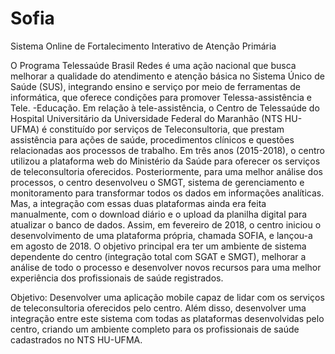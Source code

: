 # Sofia
Sistema Online de Fortalecimento Interativo de Atenção Primária

O Programa Telessaúde Brasil Redes é uma ação nacional que busca melhorar a qualidade do atendimento e atenção básica no Sistema Único de Saúde (SUS), integrando ensino e serviço por meio de ferramentas de informática, que oferece condições para promover Telessa-assistência e Tele. -Educação. Em relação à tele-assistência, o Centro de Telessaúde do Hospital Universitário da Universidade Federal do Maranhão (NTS HU-UFMA) é constituído por serviços de Teleconsultoria, que prestam assistência para ações de saúde, procedimentos clínicos e questões relacionadas aos processos de trabalho. Em três anos (2015-2018), o centro utilizou a plataforma web do Ministério da Saúde para oferecer os serviços de teleconsultoria oferecidos. Posteriormente, para uma melhor análise dos processos, o centro desenvolveu o SMGT, sistema de gerenciamento e monitoramento para transformar todos os dados em informações analíticas. Mas, a integração com essas duas plataformas ainda era feita manualmente, com o download diário e o upload da planilha digital para atualizar o banco de dados. Assim, em fevereiro de 2018, o centro iniciou o desenvolvimento de uma plataforma própria, chamada SOFIA, e lançou-a em agosto de 2018. O objetivo principal era ter um ambiente de sistema dependente do centro (integração total com SGAT e SMGT), melhorar a análise de todo o processo e desenvolver novos recursos para uma melhor experiência dos profissionais de saúde registrados.

Objetivo: Desenvolver uma aplicação mobile capaz de lidar com os serviços de teleconsultoria oferecidos pelo centro. Além disso, desenvolver uma integração entre este sistema com todas as plataformas desenvolvidas pelo centro, criando um ambiente completo para os profissionais de saúde cadastrados no NTS HU-UFMA.
